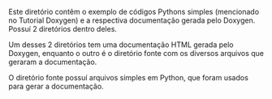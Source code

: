 Este diretório contêm o exemplo de códigos Pythons simples (mencionado no Tutorial Doxygen) e a respectiva documentação gerada pelo Doxygen. Possuí 2 diretórios dentro deles.

Um desses 2 diretórios tem uma documentação HTML gerada pelo Doxygen, enquanto o outro é o diretório fonte com os diversos arquivos que geraram a documentação.

O diretório fonte possuí arquivos simples em Python, que foram usados para gerar a documentação.

